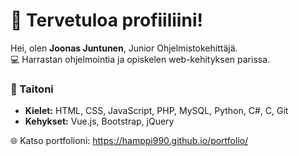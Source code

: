 # 👋 Tervetuloa profiiliini!  

Hei, olen **Joonas Juntunen**, Junior Ohjelmistokehittäjä.  
💻 Harrastan ohjelmointia ja opiskelen web-kehityksen parissa.  

### 🔧 Taitoni  
- **Kielet:** HTML, CSS, JavaScript, PHP, MySQL, Python, C#, C, Git
- **Kehykset:** Vue.js, Bootstrap, jQuery  


🌐 Katso portfolioni: https://hamppi990.github.io/portfolio/
